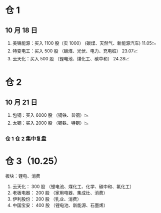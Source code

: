 # 仓 1

## 10 月 18 日

1. 美锦能源：买入 1100 股（实 1000） (碳煤、天然气、新能源汽车) 11.05📉
2. 特变电工：买入 500 股 （碳煤、光伏、电力、充电桩） 23.07📈
3. 云天化：买入 500 股 （锂电池、煤化工、碳中和） 24.28📈

# 仓 2

## 10 月 21 日

1. 包钢：买入 6000 股 （钢铁、普钢）📉
2. 太钢：买入 2000 股 （钢铁、特钢）📉

### 仓 1 仓 2 集中复盘

# 仓 3（10.25）

板块：锂电、消费

1. 云天化： 300 股 （锂电池、煤化工、化学、碳中和、氟化工）
2. 老板电器： 200 股 （家用电器、集成灶、消费）
3. 伊利股份： 200 股 （乳业、消费）
4. 中国宝安： 400 股 （锂电池、新能源、石墨烯）
